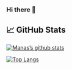 ### Hi there 👋

<!--
**importlogic/importlogic** is a ✨ _special_ ✨ repository because its `README.md` (this file) appears on your GitHub profile.

Here are some ideas to get you started:

- 🔭 I’m currently working on ...
- 🌱 I’m currently learning ...
- 👯 I’m looking to collaborate on ...
- 🤔 I’m looking for help with ...
- 💬 Ask me about ...
- 📫 How to reach me: ...
- 😄 Pronouns: ...
- ⚡ Fun fact: ...
-->


## 📈 GitHub Stats 
[![Manas’s github stats](https://github-readme-stats.vercel.app/api?username=importlogic)](https://github.com/importlogic)

[![Top Langs](https://github-readme-stats.vercel.app/api/top-langs/?username=importlogic&layout=compact)](https://github.com/importlogic)
